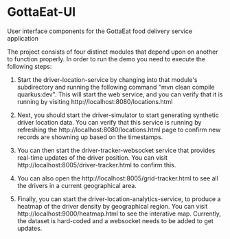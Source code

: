 # GottaEat-UI
User interface components for the GottaEat food delivery service application

The project consists of four distinct modules that depend upon on another to function properly. In order to run the demo you need to execute the following steps:

1. Start the driver-location-service by changing into that module's subdirectory and running the following command "mvn clean compile quarkus:dev". This will start the web service, and you can verify that it is running by visiting http://localhost:8080/locations.html 

2. Next, you should start the driver-simulator to start generating synthetic driver location data. You can verify that this service is running by refreshing the http://localhost:8080/locations.html page to confirm new records are showning up based on the timestamps.

3. You can then start the driver-tracker-websocket service that provides real-time updates of the driver position. You can visit http://localhost:8005/driver-tracker.html to confirm this. 

4. You can also open the http://localhost:8005/grid-tracker.html to see all the drivers in a current geographical area.

5. Finally, you can start the driver-location-analytics-service, to produce a heatmap of the driver density by geographical region. You can visit http://localhost:9000/heatmap.html to see the interative map. Currently, the dataset is hard-coded and a websocket needs to be added to get updates.


